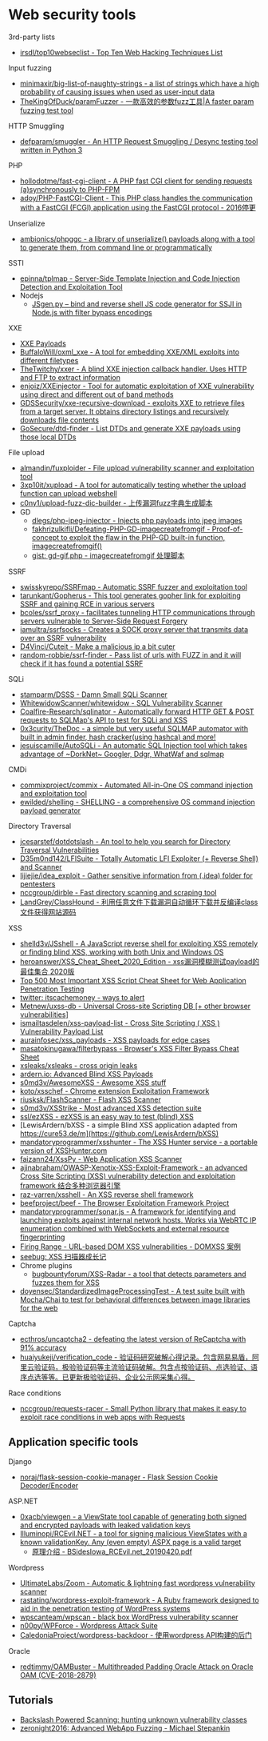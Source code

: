 # Web security tools

3rd-party lists

* [irsdl/top10webseclist - Top Ten Web Hacking Techniques List](https://github.com/irsdl/top10webseclist)

Input fuzzing

* [minimaxir/big-list-of-naughty-strings - a list of strings which have a high probability of causing issues when used as user-input data](https://github.com/minimaxir/big-list-of-naughty-strings)
* [TheKingOfDuck/paramFuzzer - 一款高效的参数fuzz工具|A faster param fuzzing test tool](https://github.com/TheKingOfDuck/paramFuzzer)

HTTP Smuggling

* [defparam/smuggler - An HTTP Request Smuggling / Desync testing tool written in Python 3](https://github.com/defparam/smuggler)

PHP

* [hollodotme/fast-cgi-client - A PHP fast CGI client for sending requests (a)synchronously to PHP-FPM](https://github.com/hollodotme/fast-cgi-client)
* [adoy/PHP-FastCGI-Client - This PHP class handles the communication with a FastCGI (FCGI) application using the FastCGI protocol - 2016停更](https://github.com/adoy/PHP-FastCGI-Client)

Unserialize

* [ambionics/phpggc - a library of unserialize() payloads along with a tool to generate them, from command line or programmatically](https://github.com/ambionics/phpggc)

SSTI

* [epinna/tplmap - Server-Side Template Injection and Code Injection Detection and Exploitation Tool](https://github.com/epinna/tplmap)
* Nodejs
  * [JSgen.py – bind and reverse shell JS code generator for SSJI in Node.js with filter bypass encodings](https://gitlab.com/0x4ndr3/blog/blob/master/JSgen/JSgen.py)

XXE

* [XXE Payloads](https://gist.github.com/staaldraad/01415b990939494879b4)
* [BuffaloWill/oxml_xxe - A tool for embedding XXE/XML exploits into different filetypes](https://github.com/BuffaloWill/oxml_xxe)
* [TheTwitchy/xxer - A blind XXE injection callback handler. Uses HTTP and FTP to extract information](https://github.com/TheTwitchy/xxer)
* [enjoiz/XXEinjector - Tool for automatic exploitation of XXE vulnerability using direct and different out of band methods](https://github.com/enjoiz/XXEinjector)
* [GDSSecurity/xxe-recursive-download - exploits XXE to retrieve files from a target server. It obtains directory listings and recursively downloads file contents](https://github.com/GDSSecurity/xxe-recursive-download)
* [GoSecure/dtd-finder - List DTDs and generate XXE payloads using those local DTDs](https://github.com/GoSecure/dtd-finder)

File upload

* [almandin/fuxploider - File upload vulnerability scanner and exploitation tool](https://github.com/almandin/fuxploider)
* [3xp10it/xupload - A tool for automatically testing whether the upload function can upload webshell](https://github.com/3xp10it/xupload)
* [c0ny1/upload-fuzz-dic-builder - 上传漏洞fuzz字典生成脚本](https://github.com/c0ny1/upload-fuzz-dic-builder)
* GD 
  * [dlegs/php-jpeg-injector - Injects php payloads into jpeg images](https://github.com/dlegs/php-jpeg-injector)
  * [fakhrizulkifli/Defeating-PHP-GD-imagecreatefromgif - Proof-of-concept to exploit the flaw in the PHP-GD built-in function, imagecreatefromgif()](https://github.com/fakhrizulkifli/Defeating-PHP-GD-imagecreatefromgif)
  * [gist: gd-gif.php - imagecreatefromgif 处理脚本](https://gist.github.com/asdqwe3124/e63eba35dc8e6976af97f1a9348b277b)

SSRF

* [swisskyrepo/SSRFmap - Automatic SSRF fuzzer and exploitation tool](https://github.com/swisskyrepo/SSRFmap)
* [tarunkant/Gopherus - This tool generates gopher link for exploiting SSRF and gaining RCE in various servers](https://github.com/tarunkant/Gopherus)
* [bcoles/ssrf_proxy - facilitates tunneling HTTP communications through servers vulnerable to Server-Side Request Forgery](https://github.com/bcoles/ssrf_proxy)
* [iamultra/ssrfsocks - Creates a SOCK proxy server that transmits data over an SSRF vulnerability](https://github.com/iamultra/ssrfsocks)
* [D4Vinci/Cuteit - Make a malicious ip a bit cuter ](https://github.com/D4Vinci/Cuteit)
* [random-robbie/ssrf-finder - Pass list of urls with FUZZ in and it will check if it has found a potential SSRF](https://github.com/random-robbie/ssrf-finder)

SQLi

* [stamparm/DSSS - Damn Small SQLi Scanner](https://github.com/stamparm/DSSS)
* [WhitewidowScanner/whitewidow - SQL Vulnerability Scanner](https://github.com/WhitewidowScanner/whitewidow)
* [Coalfire-Research/sqlinator - Automatically forward HTTP GET & POST requests to SQLMap's API to test for SQLi and XSS](https://github.com/Coalfire-Research/sqlinator)
* [0x3curity/TheDoc - a simple but very useful SQLMAP automator with built in admin finder, hash cracker(using hashca) and more!](https://github.com/0x3curity/TheDoc)
* [jesuiscamille/AutoSQLi - An automatic SQL Injection tool which takes advantage of ~DorkNet~ Googler, Ddgr, WhatWaf and sqlmap](https://github.com/jesuiscamille/AutoSQLi)

CMDi

* [commixproject/commix - Automated All-in-One OS command injection and exploitation tool](https://github.com/commixproject/commix)
* [ewilded/shelling - SHELLING - a comprehensive OS command injection payload generator](https://github.com/ewilded/shelling)

Directory Traversal

* [jcesarstef/dotdotslash - An tool to help you search for Directory Traversal Vulnerabilities](https://github.com/jcesarstef/dotdotslash)
* [D35m0nd142/LFISuite - Totally Automatic LFI Exploiter (+ Reverse Shell) and Scanner](https://github.com/D35m0nd142/LFISuite)
* [lijiejie/idea_exploit - Gather sensitive information from (.idea) folder for pentesters](https://github.com/lijiejie/idea_exploit)
* [nccgroup/dirble - Fast directory scanning and scraping tool](https://github.com/nccgroup/dirble)
* [LandGrey/ClassHound - 利用任意文件下载漏洞自动循环下载并反编译class文件获得网站源码](https://github.com/LandGrey/ClassHound)

XSS

* [shelld3v/JSshell - A JavaScript reverse shell for exploiting XSS remotely or finding blind XSS, working with both Unix and Windows OS](https://github.com/shelld3v/JSshell)
* [heroanswer/XSS_Cheat_Sheet_2020_Edition - xss漏洞模糊测试payload的最佳集合 2020版](https://github.com/heroanswer/XSS_Cheat_Sheet_2020_Edition)
* [Top 500 Most Important XSS Script Cheat Sheet for Web Application Penetration Testing](https://gbhackers.com/top-500-important-xss-cheat-sheet/)
* [twitter: itscachemoney - ways to alert](https://twitter.com/itscachemoney/status/966480136802525185)
* [Metnew/uxss-db - Universal Cross-site Scripting DB [+ other browser vulnerabilities]](https://github.com/Metnew/uxss-db)
* [ismailtasdelen/xss-payload-list - Cross Site Scripting ( XSS ) Vulnerability Payload List](https://github.com/ismailtasdelen/xss-payload-list)
* [aurainfosec/xss_payloads - XSS payloads for edge cases](https://github.com/aurainfosec/xss_payloads)
* [masatokinugawa/filterbypass - Browser's XSS Filter Bypass Cheat Sheet](https://github.com/masatokinugawa/filterbypass)
* [xsleaks/xsleaks - cross origin leaks](https://github.com/xsleaks/xsleaks)
* [ardern.io: Advanced Blind XSS Payloads](https://ardern.io/2019/06/20/payload-bxss/)
* [s0md3v/AwesomeXSS - Awesome XSS stuff](https://github.com/s0md3v/AwesomeXSS)
* [koto/xsschef - Chrome extension Exploitation Framework](https://github.com/koto/xsschef)
* [riusksk/FlashScanner - Flash XSS Scanner](https://github.com/riusksk/FlashScanner)
* [s0md3v/XSStrike - Most advanced XSS detection suite](https://github.com/s0md3v/XSStrike)
* [ssl/ezXSS - ezXSS is an easy way to test (blind) XSS](https://github.com/ssl/ezXSS)
* [LewisArdern/bXSS - a simple Blind XSS application adapted from https://cure53.de/m](https://github.com/LewisArdern/bXSS)
* [mandatoryprogrammer/xsshunter - The XSS Hunter service - a portable version of XSSHunter.com](https://github.com/mandatoryprogrammer/xsshunter)
* [faizann24/XssPy - Web Application XSS Scanner](https://github.com/faizann24/XssPy)
* [ajinabraham/OWASP-Xenotix-XSS-Exploit-Framework - an advanced Cross Site Scripting (XSS) vulnerability detection and exploitation framework 结合多种浏览器引擎](https://github.com/ajinabraham/OWASP-Xenotix-XSS-Exploit-Framework)
* [raz-varren/xsshell - An XSS reverse shell framework](https://github.com/raz-varren/xsshell)
* [beefproject/beef - The Browser Exploitation Framework Project](https://github.com/beefproject/beef)
* [mandatoryprogrammer/sonar.js - A framework for identifying and launching exploits against internal network hosts. Works via WebRTC IP enumeration combined with WebSockets and external resource fingerprinting](https://github.com/mandatoryprogrammer/sonar.js)
* [Firing Range - URL-based DOM XSS vulnerabilities - DOMXSS 案例](https://public-firing-range.appspot.com/urldom/index.html)
* [seebug: XSS 扫描器成长记](https://paper.seebug.org/1119/)
* Chrome plugins
  * [bugbountyforum/XSS-Radar - a tool that detects parameters and fuzzes them for XSS](https://github.com/bugbountyforum/XSS-Radar)
* [doyensec/StandardizedImageProcessingTest - A test suite built with Mocha/Chai to test for behavioral differences between image libraries for the web](https://github.com/doyensec/StandardizedImageProcessingTest)

Captcha

* [ecthros/uncaptcha2 - defeating the latest version of ReCaptcha with 91% accuracy](https://github.com/ecthros/uncaptcha2)
* [huaiyukeji/verification_code - 验证码研究破解心得记录。包含网易易盾，阿里云验证码，极验验证码等主流验证码破解。包含点按验证码、点选验证、语序点选等等。已更新极验验证码、企业公示网采集心得。](https://github.com/huaiyukeji/verification_code)

Race conditions

* [nccgroup/requests-racer - Small Python library that makes it easy to exploit race conditions in web apps with Requests](https://github.com/nccgroup/requests-racer)

## Application specific tools

Django

* [noraj/flask-session-cookie-manager - Flask Session Cookie Decoder/Encoder](https://github.com/noraj/flask-session-cookie-manager)

ASP.NET

* [0xacb/viewgen - a ViewState tool capable of generating both signed and encrypted payloads with leaked validation keys](https://github.com/0xacb/viewgen)
* [Illuminopi/RCEvil.NET - a tool for signing malicious ViewStates with a known validationKey. Any (even empty) ASPX page is a valid target](https://github.com/Illuminopi/RCEvil.NET)
  * [原理介绍 - BSidesIowa_RCEvil.net_20190420.pdf](https://illuminopi.com/assets/files/BSidesIowa_RCEvil.net_20190420.pdf)

Wordpress

* [UltimateLabs/Zoom - Automatic & lightning fast wordpress vulnerability scanner](https://github.com/UltimateLabs/Zoom)
* [rastating/wordpress-exploit-framework - A Ruby framework designed to aid in the penetration testing of WordPress systems](https://github.com/rastating/wordpress-exploit-framework)
* [wpscanteam/wpscan - black box WordPress vulnerability scanner](https://github.com/wpscanteam/wpscan)
* [n00py/WPForce - Wordpress Attack Suite](https://github.com/n00py/WPForce)
* [CaledoniaProject/wordpress-backdoor - 使用wordpress API构建的后门](https://github.com/CaledoniaProject/wordpress-backdoor)

Oracle

* [redtimmy/OAMBuster - Multithreaded Padding Oracle Attack on Oracle OAM (CVE-2018-2879)](https://github.com/redtimmy/OAMBuster)

## Tutorials

* [Backslash Powered Scanning: hunting unknown vulnerability classes](https://portswigger.net/research/backslash-powered-scanning-hunting-unknown-vulnerability-classes)
* [zeronight2016: Advanced WebApp Fuzzing - Michael Stepankin ](https://2016.zeronights.ru/wp-content/uploads/2016/12/AdvancedWebAppFuzzing.pptx)



